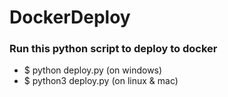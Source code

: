 # DockerDeploy

### Run this python script to deploy to docker

- $ python deploy.py (on windows)
- $ python3 deploy.py (on linux & mac)